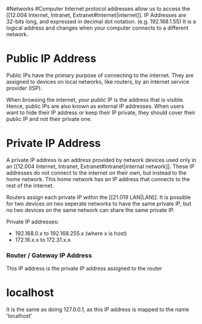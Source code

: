 #Networks #Computer 
Internet protocol addresses allow us to access the [[12.004 Internet, Intranet, Extranet#Internet|internet]]. 
IP Addresses are 32-bits long, and expressed in decimal dot notation. (e.g. 192.168.1.55)
It is a logical address and changes when your computer connects to a different network.

# Public IP Address
Public IPs have the primary purpose of connecting to the internet.
They are assigned to devices on local networks, like routers, by an internet service provider (ISP).

When browsing the internet, your public IP is the address that is visible. Hence, public IPs are also known as external IP addresses.
When users want to hide their IP address or keep their IP private, they should cover their public IP and not their private one.

# Private IP Address
A private IP address is an address provided by network devices used only in an [[12.004 Internet, Intranet, Extranet#Intranet|internal network]].
These IP addresses do not connect to the internet on their own, but instead to the home network.
This home network has an IP address that connects to the rest of the internet.

Routers assign each private IP within the [[21.019 LAN|LAN]]. It is possible for two devices on two seperate networks to have the same private IP, but no two devices on the same network can share the same private IP.

Private IP addresses: 
- 192.168.0.x to 192.168.255.x (where x is host)
- 172.16.x.x to 172.31.x.x

### Router / Gateway IP Address
This IP address is the private IP address assigned to the router

# localhost
It is the same as doing 127.0.0.1, as this IP address is mapped to the name 'localhost'
